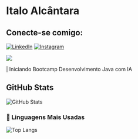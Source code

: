 # Italo Alcântara

## Conecte-se comigo:
[![LinkedIn](https://img.shields.io/badge/LinkedIn-0077B5?style=for-the-badge&logo=linkedin&logoColor=white)](https://www.linkedin.com/in/italo-alcantara/)
[![Instagram](https://img.shields.io/badge/-Instagram-%23E4405F?style=for-the-badge&logo=instagram&logoColor=white)](https://www.instagram.com/i_alcantara_/)

![](https://img.shields.io/badge/-@italoalcantara6@gmail.com-white?style=for-the-badge&logo=gmail&logoColor=red)

| Iniciando Bootcamp Desenvolvimento Java com IA 
## GitHub Stats
![GitHub Stats](https://github-readme-stats.vercel.app/api?username=italoalcantaraa&theme=transparent&bg_color=000&border_color=30A3DC&show_icons=true&icon_color=30A3DC&title_color=E94D5F&text_color=FFF)
### 🚀 Linguagens Mais Usadas
![Top Langs](https://github-readme-stats.vercel.app/api/top-langs/?username=italoalcantaraa&layout=compact&theme=transparent&bg_color=000&border_color=30A3DC&show_icons=true&icon_color=30A3DC&title_color=E94D5F&text_color=FFF)
